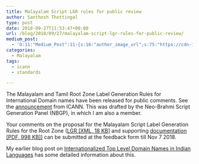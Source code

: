 ```yaml
---
title: Malayalam Script LGR rules for public review
author: Santhosh Thottingal
type: post
date: 2018-09-27T11:53:47+00:00
url: /blog/2018/09/27/malayalam-script-lgr-rules-for-public-review/
medium_post:
  - 'O:11:"Medium_Post":11:{s:16:"author_image_url";s:75:"https://cdn-images-1.medium.com/fit/c/200/200/1*As1EIgy-TLEcibTNPBApCQ.jpeg";s:10:"author_url";s:31:"https://medium.com/@sthottingal";s:11:"byline_name";N;s:12:"byline_email";N;s:10:"cross_link";s:2:"no";s:2:"id";s:11:"d3dc360cace";s:21:"follower_notification";s:3:"yes";s:7:"license";s:11:"cc-40-by-sa";s:14:"publication_id";s:2:"-1";s:6:"status";s:6:"public";s:3:"url";s:88:"https://medium.com/@sthottingal/malayalam-script-lgr-rules-for-public-review-d3dc360cace";}'
categories:
  - Malayalam
tags:
  - icann
  - standards

---
```



The Malayalam and Tamil Root Zone Label Generation Rules for International Domain names have been released for public comments. See the [announcement][1] from ICANN. This was drafted by the Neo-Brahmi Script Generation Panel (NBGP), in which I am also a member.

Your comments on the proposal for the Malayalam Script Label Generation Rules for the Root Zone ([LGR [XML, 18 KB]][2] and supporting [documentation [PDF, 998 KB])][3] can be submitted at the feedback form till Nov 7 2018.

My earlier blog post on [Internationalized Top Level Domain Names in Indian Languages][4] has some detailed information about this.

 [1]: https://www.icann.org/public-comments/malayalam-tamil-2018-09-25-en
 [2]: https://www.icann.org/en/system/files/files/proposal-malayalam-lgr-25sep18-en.xml
 [3]: https://www.icann.org/en/system/files/files/proposal-malayalam-lgr-25sep18-en.pdf
 [4]: https://thottingal.in/blog/2016/04/27/internationalized-top-level-domain-names-in-indian-languages/